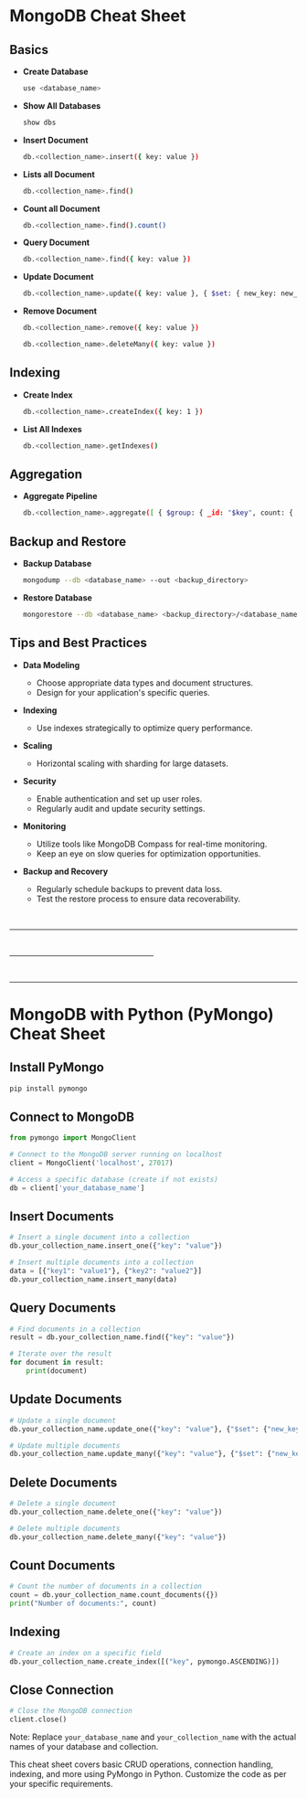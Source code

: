 # MongoDB Cheat Sheet

## Basics

- **Create Database**
  ```bash
  use <database_name>
  ```

- **Show All Databases**
  ```bash
  show dbs
  ```

- **Insert Document**
  ```bash
  db.<collection_name>.insert({ key: value })
  ```

- **Lists all Document**
  ```bash
  db.<collection_name>.find()
  ```

- **Count all Document**
  ```bash
  db.<collection_name>.find().count()
  ```

- **Query Document**
  ```bash
  db.<collection_name>.find({ key: value })
  ```

- **Update Document**
  ```bash
  db.<collection_name>.update({ key: value }, { $set: { new_key: new_value } })
  ```

- **Remove Document**
  ```bash 
  db.<collection_name>.remove({ key: value })
  ```
  ```bash
  db.<collection_name>.deleteMany({ key: value })
  ```

## Indexing

- **Create Index**
  ```bash
  db.<collection_name>.createIndex({ key: 1 })
  ```

- **List All Indexes**
  ```bash
  db.<collection_name>.getIndexes()
  ```

## Aggregation

- **Aggregate Pipeline**
  ```bash
  db.<collection_name>.aggregate([ { $group: { _id: "$key", count: { $sum: 1 } } } ])
  ```

## Backup and Restore

- **Backup Database**
  ```bash
  mongodump --db <database_name> --out <backup_directory>
  ```

- **Restore Database**
  ```bash
  mongorestore --db <database_name> <backup_directory>/<database_name>
  ```

## Tips and Best Practices

- **Data Modeling**
  - Choose appropriate data types and document structures.
  - Design for your application's specific queries.

- **Indexing**
  - Use indexes strategically to optimize query performance.

- **Scaling**
  - Horizontal scaling with sharding for large datasets.

- **Security**
  - Enable authentication and set up user roles.
  - Regularly audit and update security settings.

- **Monitoring**
  - Utilize tools like MongoDB Compass for real-time monitoring.
  - Keep an eye on slow queries for optimization opportunities.

- **Backup and Recovery**
  - Regularly schedule backups to prevent data loss.
  - Test the restore process to ensure data recoverability.

<br>
<hr>
<br>
<hr width='50%'>
<br>
<hr>

# MongoDB with Python (PyMongo) Cheat Sheet

## Install PyMongo

```bash
pip install pymongo
```

## Connect to MongoDB

```python
from pymongo import MongoClient

# Connect to the MongoDB server running on localhost
client = MongoClient('localhost', 27017)

# Access a specific database (create if not exists)
db = client['your_database_name']
```

## Insert Documents

```python
# Insert a single document into a collection
db.your_collection_name.insert_one({"key": "value"})

# Insert multiple documents into a collection
data = [{"key1": "value1"}, {"key2": "value2"}]
db.your_collection_name.insert_many(data)
```

## Query Documents

```python
# Find documents in a collection
result = db.your_collection_name.find({"key": "value"})

# Iterate over the result
for document in result:
    print(document)
```

## Update Documents

```python
# Update a single document
db.your_collection_name.update_one({"key": "value"}, {"$set": {"new_key": "new_value"}})

# Update multiple documents
db.your_collection_name.update_many({"key": "value"}, {"$set": {"new_key": "new_value"}})
```

## Delete Documents

```python
# Delete a single document
db.your_collection_name.delete_one({"key": "value"})

# Delete multiple documents
db.your_collection_name.delete_many({"key": "value"})
```

## Count Documents

```python
# Count the number of documents in a collection
count = db.your_collection_name.count_documents({})
print("Number of documents:", count)
```

## Indexing

```python
# Create an index on a specific field
db.your_collection_name.create_index([("key", pymongo.ASCENDING)])
```

## Close Connection

```python
# Close the MongoDB connection
client.close()
```

Note: Replace `your_database_name` and `your_collection_name` with the actual names of your database and collection.

This cheat sheet covers basic CRUD operations, connection handling, indexing, and more using PyMongo in Python. Customize the code as per your specific requirements.

